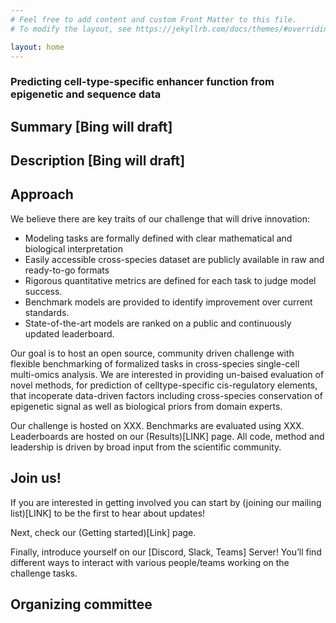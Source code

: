 ```yaml
---
# Feel free to add content and custom Front Matter to this file.
# To modify the layout, see https://jekyllrb.com/docs/themes/#overriding-theme-defaults

layout: home
---
```


### Predicting cell-type-specific enhancer function from epigenetic and sequence data

## Summary [Bing will draft]

## Description [Bing will draft]

## Approach
We believe there are key traits of our challenge that will drive innovation:
* Modeling tasks are formally defined with clear mathematical and biological interpretation
* Easily accessible cross-species dataset are publicly available in raw and ready-to-go formats
* Rigorous quantitative metrics are defined for each task to judge model success.
* Benchmark models are provided to identify improvement over current standards.
* State-of-the-art models are ranked on a public and continuously updated leaderboard.

Our goal is to host an open source, community driven challenge with flexible benchmarking of formalized tasks in cross-species single-cell multi-omics analysis. We are interested in providing un-baised evaluation of novel methods, for prediction of celltype-specific cis-regulatory elements, that incoperate data-driven factors including cross-species conservation of epigenetic signal as well as biological priors from domain experts.

Our challenge is hosted on XXX. Benchmarks are evaluated using XXX. Leaderboards are hosted on our (Results)[LINK] page. All code, method and leadership is driven by broad input from the scientific community.

## Join us!

If you are interested in getting involved you can start by (joining our mailing list)[LINK] to be the first to hear about updates!

Next, check our (Getting started)[Link] page.

Finally, introduce yourself on our [Discord, Slack, Teams] Server! You’ll find different ways to interact with various people/teams working on the challenge tasks.

## Organizing committee
